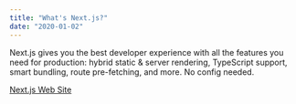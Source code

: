 ```yaml
---
title: "What's Next.js?"
date: "2020-01-02"
---
```


Next.js gives you the best developer experience with all the features you need for production: hybrid static & server rendering, TypeScript support, smart bundling, route pre-fetching, and more. No config needed.

[Next.js Web Site](https://nextjs.org/)

